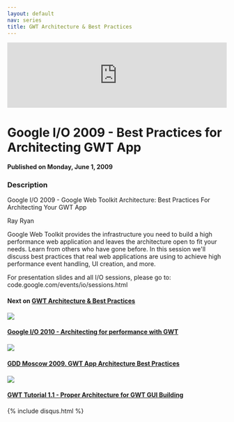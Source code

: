 ```yaml
---
layout: default
nav: series
title: GWT Architecture & Best Practices
---
```


<div class="container">
    <div class="row mt grid">
        <div class="mt"></div>
        <div class="row" style="margin-bottom: 20px;">
            <div class="col-sm-push-1 col-sm-10 col-md-push-2 col-md-8">
                <div class="video-container">
                    <iframe width="100%" src="https://www.youtube.com/embed/PDuhR18-EdM" frameborder="0" allowfullscreen></iframe>
                </div>
            </div>
            <div class="clearfix"></div>
            <div class="col-md-8">
                <h1>Google I/O 2009 - Best Practices for Architecting GWT App</h1>
                <h4>Published on Monday, June 1, 2009</h4>
                <h3>Description</h3>
                <p>Google I/O 2009 - Google Web Toolkit Architecture: Best Practices For Architecting Your GWT App

Ray Ryan

Google Web Toolkit provides the infrastructure you need to build a high performance web application and leaves the architecture open to fit your needs. Learn from others who have gone before. In this session we'll discuss best practices that real web applications are using to achieve high performance event handling, UI creation, and more.

For presentation slides and all I/O sessions, please go to: code.google.com/events/io/sessions.html</p>
            </div>
            <div class="col-md-4">
                <h4>Next on <a href="/series/gwt-architecture-best-practices">GWT Architecture & Best Practices</a></h4><div class="row" style="margin-bottom: 20px">
            <div class="col-md-6">
                <a href="/series/gwt-architecture-best-practices/google-i-o-2010-architecting-for-performance-with-gwt">
                    <img src="/img/blank.gif" data-echo="https://i.ytimg.com/vi/USlUYkBHiHA/hqdefault.jpg" class="img-responsive" />
                </a>
            </div>
            <div class="col-md-6">
                <h4>
                    <a href="/series/gwt-architecture-best-practices/google-i-o-2010-architecting-for-performance-with-gwt">Google I/O 2010 - Architecting for performance with GWT</a>
                </h4>
            </div>
        </div><div class="row" style="margin-bottom: 20px">
            <div class="col-md-6">
                <a href="/series/gwt-architecture-best-practices/gdd-moscow-2009-gwt-app-architecture-best-practices">
                    <img src="/img/blank.gif" data-echo="https://i.ytimg.com/vi/K-ffOcxMb0U/hqdefault.jpg" class="img-responsive" />
                </a>
            </div>
            <div class="col-md-6">
                <h4>
                    <a href="/series/gwt-architecture-best-practices/gdd-moscow-2009-gwt-app-architecture-best-practices">GDD Moscow 2009. GWT App Architecture Best Practices</a>
                </h4>
            </div>
        </div><div class="row" style="margin-bottom: 20px">
            <div class="col-md-6">
                <a href="/series/gwt-architecture-best-practices/gwt-tutorial-1-1-proper-architecture-for-gwt-gui-building">
                    <img src="/img/blank.gif" data-echo="https://i.ytimg.com/vi/AapyOMOoQNM/hqdefault.jpg" class="img-responsive" />
                </a>
            </div>
            <div class="col-md-6">
                <h4>
                    <a href="/series/gwt-architecture-best-practices/gwt-tutorial-1-1-proper-architecture-for-gwt-gui-building">GWT Tutorial 1.1 - Proper Architecture for GWT GUI Building</a>
                </h4>
            </div>
        </div>
            </div>
            <div class="col-md-8">
                {% include disqus.html %}
            </div>
        </div>
    </div>
    <div class="row mt grid"></div>
</div>
